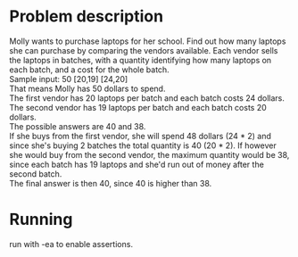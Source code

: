 # Problem description

Molly wants to purchase laptops for her school. Find out how many laptops she can purchase by comparing the vendors available.
Each vendor sells the laptops in batches, with a quantity identifying how many laptops on each batch, and a cost for the whole batch.   
Sample input: 50 [20,19] [24,20]   
That means Molly has 50 dollars to spend.   
The first vendor has 20 laptops per batch and each batch costs 24 dollars.   
The second vendor has 19 laptops per batch and each batch costs 20 dollars.  
The possible answers are 40 and 38.   
If she buys from the first vendor, she will spend 48 dollars (24 * 2) and since she's buying 2 batches the total quantity is 40 (20 * 2).
If however she would buy from the second vendor, the maximum quantity would be 38, since each batch has 19 laptops and she'd run out of money after the second batch.  
The final answer is then 40, since 40 is higher than 38.

# Running
run with -ea to enable assertions.
